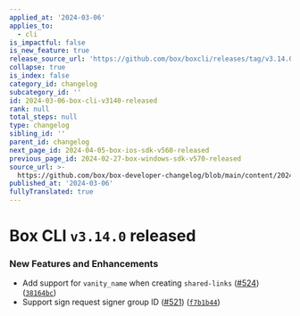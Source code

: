 ```yaml
---
applied_at: '2024-03-06'
applies_to:
  - cli
is_impactful: false
is_new_feature: true
release_source_url: 'https://github.com/box/boxcli/releases/tag/v3.14.0'
collapse: true
is_index: false
category_id: changelog
subcategory_id: ''
id: 2024-03-06-box-cli-v3140-released
rank: null
total_steps: null
type: changelog
sibling_id: ''
parent_id: changelog
next_page_id: 2024-04-05-box-ios-sdk-v560-released
previous_page_id: 2024-02-27-box-windows-sdk-v570-released
source_url: >-
  https://github.com/box/box-developer-changelog/blob/main/content/2024/03-06-box-cli-v3140-released.md
published_at: '2024-03-06'
fullyTranslated: true
---
```

# Box CLI `v3.14.0` released

### New Features and Enhancements

* Add support for `vanity_name` when creating `shared-links` ([#524][1]) ([`38164bc`][2])
* Support sign request signer group ID ([#521][3]) ([`f7b1b44`][4])

[1]: https://github.com/box/boxcli/issues/524

[2]: https://github.com/box/boxcli/commit/38164bc716879aef0a8a2b973a9c6fc7eb705978

[3]: https://github.com/box/boxcli/issues/521

[4]: https://github.com/box/boxcli/commit/f7b1b4409e0f72c264cc23a0f1ca1849060bf121
